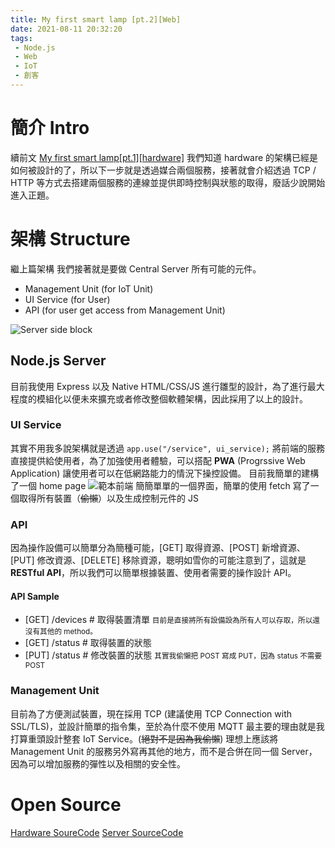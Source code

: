 ```yaml
---
title: My first smart lamp [pt.2][Web]
date: 2021-08-11 20:32:20
tags:
 - Node.js
 - Web
 - IoT
 - 創客
---
```

# 簡介 Intro
續前文 [My first smart lamp[pt.1][hardware]](/2021/08/08/my-first-smart-lamp) 我們知道 hardware 的架構已經是如何被設計的了，所以下一步就是透過媒合兩個服務，接著就會介紹透過 TCP / HTTP 等方式去搭建兩個服務的連線並提供即時控制與狀態的取得，廢話少說開始進入正題。
<!-- more -->
# 架構 Structure
繼上篇架構 我們接著就是要做 Central Server 所有可能的元件。
- Management Unit (for IoT Unit)
- UI Service (for User)
- API (for user get access from Management Unit)

![Server side block](IoT-Service-Structure-Serverside.jpg)

## Node.js Server
目前我使用 Express 以及 Native HTML/CSS/JS 進行雛型的設計，為了進行最大程度的模組化以便未來擴充或者修改整個軟體架構，因此採用了以上的設計。

### UI Service
其實不用我多說架構就是透過 `app.use("/service", ui_service);` 將前端的服務直接提供給使用者，為了加強使用者體驗，可以搭配 **PWA** (Progrssive Web Application) 讓使用者可以在低網路能力的情況下操控設備。
目前我簡單的建構了一個 home page 
![範本前端](front-end-sample.png)
簡簡單單的一個界面，簡單的使用 fetch 寫了一個取得所有裝置（~~偷懶~~）以及生成控制元件的 JS

### API
因為操作設備可以簡單分為簡種可能，[GET] 取得資源、[POST] 新增資源、[PUT] 修改資源、[DELETE] 移除資源，聰明如雪你的可能注意到了，這就是 **RESTful API**，所以我們可以簡單根據裝置、使用者需要的操作設計 API。
#### API Sample
- [GET] /devices # 取得裝置清單 
  <small>目前是直接將所有設備設為所有人可以存取，所以還沒有其他的 method。</small>
- [GET] /status  # 取得裝置的狀態
- [PUT] /status  # 修改裝置的狀態
  <small>其實我偷懶把 POST 寫成 PUT，因為 status 不需要 POST</small>

### Management Unit
目前為了方便測試裝置，現在採用 TCP (建議使用 TCP Connection with SSL/TLS)，並設計簡單的指令集，至於為什麼不使用 MQTT 最主要的理由就是我打算重頭設計整套 IoT Service。(~~絕對不是因為我偷懶~~)
理想上應該將 Management Unit 的服務另外寫再其他的地方，而不是合併在同一個 Server，因為可以增加服務的彈性以及相關的安全性。

# Open Source
[Hardware SoureCode](https://github.com/ZoneTwelve/IoT-Control-Unit-Sample)
[Server SourceCode](https://github.com/ZoneTwelve/IoT-Management-Unit)

